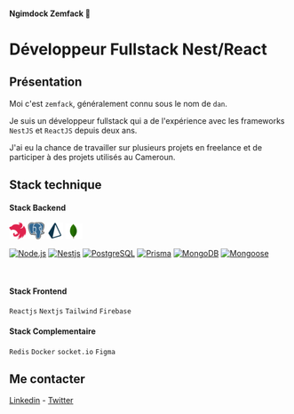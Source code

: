 #### Ngimdock Zemfack 🐻
# Développeur Fullstack Nest/React

## Présentation
Moi c'est `zemfack`, généralement connu sous le nom de `dan`. 

Je suis un développeur fullstack qui a de l'expérience avec les frameworks `NestJS` et `ReactJS` depuis deux ans.

J'ai eu la chance de travailler sur plusieurs projets en freelance et de participer à des projets utilisés au Cameroun.

## Stack technique

#### Stack Backend
![nest](./img/technologies/nest.png)  ![postgresql](./img/technologies/postgresql.png) ![prisma](./img/technologies/prisma.png) ![mongodb](./img/technologies/mongodb.png)

<p>
 <a href="https://github.com/search?q=user%3ADenverCoder1+language%3Ajavascript"><img alt="Node.js" src="https://img.shields.io/badge/Node.js-43853D.svg?logo=node.js&logoColor=white"></a>
<a href="https://nestjs.com/" target="_blank"><img alt="Nestjs" src="https://custom-icon-badges.herokuapp.com/badge/Nestjs-525252.svg?logo=nestjs&logoColor=red"></a>
 <a href="#"><img alt="PostgreSQL" src ="https://img.shields.io/badge/PostgreSQL-316192.svg?logo=postgresql&logoColor=white"></a>
 <a href="#"><img alt="Prisma" src ="https://img.shields.io/badge/Prisma-07405e.svg?logo=prisma&logoColor=white"></a>
 <a href="#"><img alt="MongoDB" src ="https://img.shields.io/badge/MongoDB-4ea94b.svg?logo=mongodb&logoColor=white"></a>
 <a href="#"><img alt="Mongoose" src ="https://img.shields.io/badge/Mongoose-4ea94b.svg?logo=mongoose&logoColor=red"></a>
</p>
<br>


#### Stack Frontend
`Reactjs` `Nextjs` `Tailwind` `Firebase`

#### Stack Complementaire
`Redis` `Docker` `socket.io` `Figma`

## Me contacter
[Linkedin](https://www.linkedin.com/in/ngimdock-zemfack/) - [Twitter](https://github.com/ngimdock)
